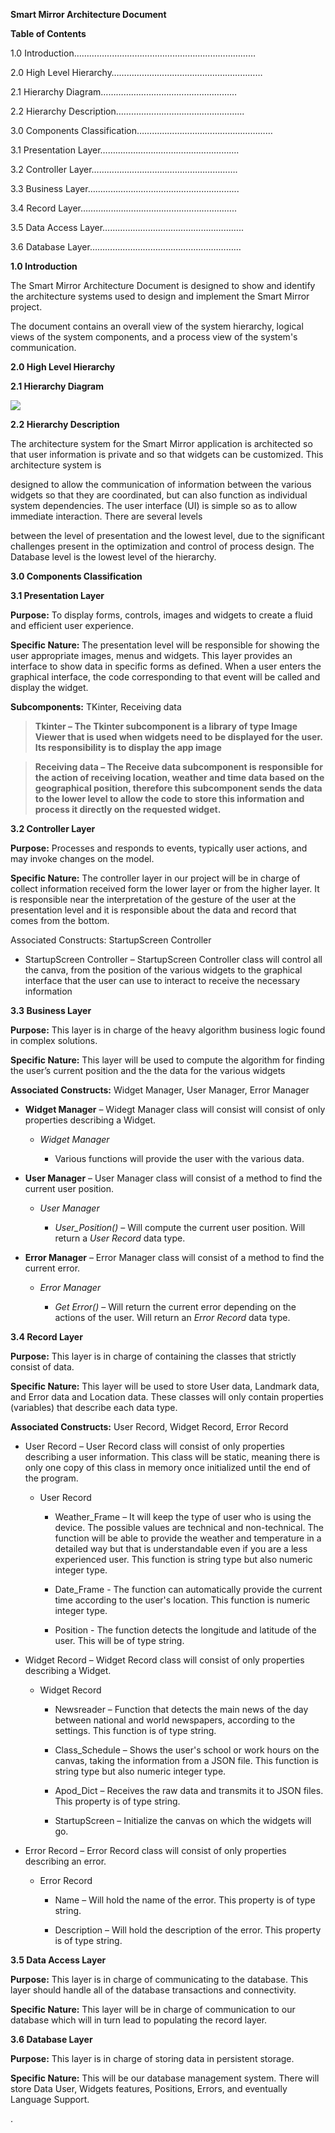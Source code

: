 **Smart Mirror Architecture Document**

**Table of Contents**

1.0 Introduction………………………………………………………………

2.0 High Level Hierarchy……………………………………………………

2.1 Hierarchy Diagram………………………………………………

2.2 Hierarchy Description…………………………………………...

3.0 Components Classification………………………………………………

3.1 Presentation Layer……………………………………………….

3.2 Controller Layer………………………………………………….

3.3 Business Layer…………………………………………………...

3.4 Record Layer……………………………………………………..

3.5 Data Access Layer………………………………………………..

3.6 Database Layer……………………………………………………

**1.0 Introduction**

The Smart Mirror Architecture Document is designed to show and identify the
architecture systems used to design and implement the Smart Mirror project.

The document contains an overall view of the system hierarchy, logical views of
the system components, and a process view of the system's communication.

**2.0 High Level Hierarchy**

**2.1 Hierarchy Diagram**

![](media/e3ae5fe28e8165e6fd420ebaa748c0d4.png)

**2.2 Hierarchy Description**

The architecture system for the Smart Mirror application is architected so that
user information is private and so that widgets can be customized. This
architecture system is

designed to allow the communication of information between the various widgets
so that they are coordinated, but can also function as individual system
dependencies. The user interface (UI) is simple so as to allow immediate
interaction. There are several levels

between the level of presentation and the lowest level, due to the significant
challenges present in the optimization and control of process design. The
Database level is the lowest level of the hierarchy.

**3.0 Components Classification**

**3.1 Presentation Layer**

**Purpose:** To display forms, controls, images and widgets to create a fluid
and efficient user experience.

**Specific Nature:** The presentation level will be responsible for showing the
user appropriate images, menus and widgets. This layer provides an interface to
show data in specific forms as defined. When a user enters the graphical
interface, the code corresponding to that event will be called and display the
widget.

**Subcomponents:** TKinter, Receiving data

>   **Tkinter – The Tkinter subcomponent is a library of type Image Viewer that
>   is used when widgets need to be displayed for the user. Its responsibility
>   is to display the app image**

>   **Receiving data – The Receive data subcomponent is responsible for the
>   action of receiving location, weather and time data based on the
>   geographical position, therefore this subcomponent sends the data to the
>   lower level to allow the code to store this information and process it
>   directly on the requested widget.**

**3.2 Controller Layer**

**Purpose:** Processes and responds to events, typically user actions, and may
invoke changes on the model.

**Specific Nature:** The controller layer in our project will be in charge of
collect information received form the lower layer or from the higher layer. It
is responsible near the interpretation of the gesture of the user at the
presentation level and it is responsible about the data and record that comes
from the bottom.

Associated Constructs: StartupScreen Controller

-   StartupScreen Controller – StartupScreen Controller class will control all
    the canva, from the position of the various widgets to the graphical
    interface that the user can use to interact to receive the necessary
    information

**3.3 Business Layer**

**Purpose:** This layer is in charge of the heavy algorithm business logic found
in complex solutions.

**Specific Nature:** This layer will be used to compute the algorithm for
finding the user’s current position and the the data for the various widgets

**Associated Constructs:** Widget Manager, User Manager, Error Manager

-   **Widget Manager** – Widegt Manager class will consist will consist of only
    properties describing a Widget.

    -   *Widget Manager*

        -   Various functions will provide the user with the various data.

-   **User Manager** – User Manager class will consist of a method to find the
    current user position.

    -   *User Manager*

        -   *User_Position()* – Will compute the current user position. Will
            return a *User Record* data type.

-   **Error Manager** – Error Manager class will consist of a method to find the
    current error.

    -   *Error Manager*

        -   *Get Error()* – Will return the current error depending on the
            actions of the user. Will return an *Error Record* data type.

**3.4 Record Layer**

**Purpose:** This layer is in charge of containing the classes that strictly
consist of data.

**Specific Nature:** This layer will be used to store User data, Landmark data,
and Error data and Location data. These classes will only contain properties
(variables) that describe each data type.

**Associated Constructs:** User Record, Widget Record, Error Record

-   User Record – User Record class will consist of only properties describing a
    user information. This class will be static, meaning there is only one copy
    of this class in memory once initialized until the end of the program.

    -   User Record

        -   Weather_Frame – It will keep the type of user who is using the
            device. The possible values are technical and non-technical. The
            function will be able to provide the weather and temperature in a
            detailed way but that is understandable even if you are a less
            experienced user. This function is string type but also numeric
            integer type.

        -   Date_Frame - The function can automatically provide the current time
            according to the user's location. This function is numeric integer
            type.

        -   Position - The function detects the longitude and latitude of the
            user. This will be of type string.

-   Widget Record – Widget Record class will consist of only properties
    describing a Widget.

    -   Widget Record

        -   Newsreader – Function that detects the main news of the day between
            national and world newspapers, according to the settings. This
            function is of type string.

        -   Class_Schedule – Shows the user's school or work hours on the
            canvas, taking the information from a JSON file. This function is
            string type but also numeric integer type.

        -   Apod_Dict – Receives the raw data and transmits it to JSON files.
            This property is of type string.

        -   StartupScreen – Initialize the canvas on which the widgets will go.

-   Error Record – Error Record class will consist of only properties describing
    an error.

    -   Error Record

        -   Name – Will hold the name of the error. This property is of type
            string.

        -   Description – Will hold the description of the error. This property
            is of type string.

**3.5 Data Access Layer**

**Purpose:** This layer is in charge of communicating to the database. This
layer should handle all of the database transactions and connectivity.

**Specific Nature:** This layer will be in charge of communication to our
database which will in turn lead to populating the record layer.

**3.6 Database Layer**

**Purpose:** This layer is in charge of storing data in persistent storage.

**Specific Nature:** This will be our database management system. There will
store Data User, Widgets features, Positions, Errors, and eventually Language
Support.

.
